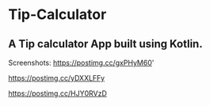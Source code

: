 # Tip-Calculator

## A Tip calculator App built using Kotlin.

Screenshots:
https://postimg.cc/gxPHyM60'

https://postimg.cc/yDXXLFFy

https://postimg.cc/HJY0RVzD
